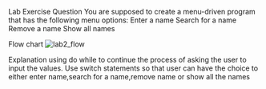 Lab Exercise Question
You are supposed to create a menu-driven program that has the following menu options:
Enter a name
Search for a name
Remove a name
Show all names

Flow chart
![lab2_flow](https://github.com/Malavika2505/22122131-MDS273L-JAVA/assets/118505120/ad840bdd-8a07-4f18-b880-dcbd4c0a1dd0)



Explanation
using do while to continue the process of asking the user to input the values.
Use switch statements so that user can have the choice to either enter name,search for a name,remove name or show all the names

